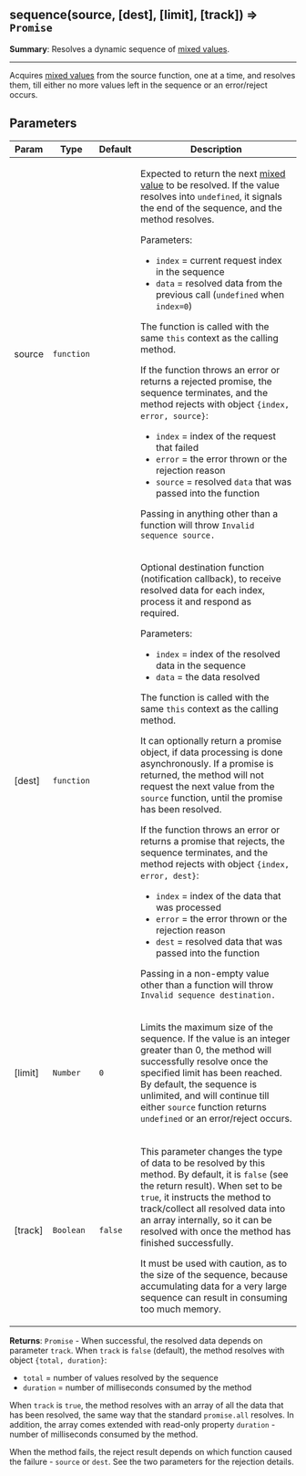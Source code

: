 <a name="sequence"></a>
## sequence(source, [dest], [limit], [track]) ⇒ <code>Promise</code>
**Summary**: Resolves a dynamic sequence of <a href="https://github.com/vitaly-t/spex/wiki/Mixed-Values">mixed values</a>.  

---

Acquires <a href="https://github.com/vitaly-t/spex/wiki/Mixed-Values">mixed values</a> from the source function, one at a time, and resolves them,
till either no more values left in the sequence or an error/reject occurs.

## Parameters
<table>
  <thead>
    <tr>
      <th>Param</th><th>Type</th><th>Default</th><th>Description</th>
    </tr>
  </thead>
  <tbody>
<tr>
    <td>source</td><td><code>function</code></td><td></td><td><p>Expected to return the next <a href="https://github.com/vitaly-t/spex/wiki/Mixed-Values">mixed value</a> to be resolved. If the value resolves
into <code>undefined</code>, it signals the end of the sequence, and the method resolves.</p>
<p>Parameters:</p>
<ul>
<li><code>index</code> = current request index in the sequence</li>
<li><code>data</code> = resolved data from the previous call (<code>undefined</code> when <code>index=0</code>)</li>
</ul>
<p>The function is called with the same <code>this</code> context as the calling method.</p>
<p>If the function throws an error or returns a rejected promise, the sequence terminates,
and the method rejects with object <code>{index, error, source}</code>:</p>
<ul>
<li><code>index</code> = index of the request that failed</li>
<li><code>error</code> = the error thrown or the rejection reason</li>
<li><code>source</code> = resolved <code>data</code> that was passed into the function</li>
</ul>
<p>Passing in anything other than a function will throw <code>Invalid sequence source.</code></p>
</td>
    </tr><tr>
    <td>[dest]</td><td><code>function</code></td><td></td><td><p>Optional destination function (notification callback), to receive resolved data for each index,
process it and respond as required.</p>
<p>Parameters:</p>
<ul>
<li><code>index</code> = index of the resolved data in the sequence</li>
<li><code>data</code> = the data resolved</li>
</ul>
<p>The function is called with the same <code>this</code> context as the calling method.</p>
<p>It can optionally return a promise object, if data processing is done asynchronously.
If a promise is returned, the method will not request the next value from the <code>source</code> function,
until the promise has been resolved.</p>
<p>If the function throws an error or returns a promise that rejects, the sequence terminates,
and the method rejects with object <code>{index, error, dest}</code>:</p>
<ul>
<li><code>index</code> = index of the data that was processed</li>
<li><code>error</code> = the error thrown or the rejection reason</li>
<li><code>dest</code> = resolved data that was passed into the function</li>
</ul>
<p>Passing in a non-empty value other than a function will throw <code>Invalid sequence destination.</code></p>
</td>
    </tr><tr>
    <td>[limit]</td><td><code>Number</code></td><td><code>0</code></td><td><p>Limits the maximum size of the sequence. If the value is an integer greater than 0,
the method will successfully resolve once the specified limit has been reached.
By default, the sequence is unlimited, and will continue till either <code>source</code> function
returns <code>undefined</code> or an error/reject occurs.</p>
</td>
    </tr><tr>
    <td>[track]</td><td><code>Boolean</code></td><td><code>false</code></td><td><p>This parameter changes the type of data to be resolved by this method.
By default, it is <code>false</code> (see the return result).
When set to be <code>true</code>, it instructs the method to track/collect all resolved data into
an array internally, so it can be resolved with once the method has finished successfully.</p>
<p>It must be used with caution, as to the size of the sequence, because accumulating data for
a very large sequence can result in consuming too much memory.</p>
</td>
    </tr>  </tbody>
</table>

**Returns**: <code>Promise</code> - When successful, the resolved data depends on parameter `track`. When `track` is `false`
(default), the method resolves with object `{total, duration}`:
 - `total` = number of values resolved by the sequence
 - `duration` = number of milliseconds consumed by the method

When `track` is `true`, the method resolves with an array of all the data that has been resolved,
the same way that the standard `promise.all` resolves. In addition, the array comes extended with
read-only property `duration` - number of milliseconds consumed by the method.

When the method fails, the reject result depends on which function caused the failure - `source`
or `dest`. See the two parameters for the rejection details.  
